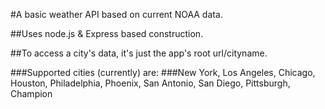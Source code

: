 #A basic weather API based on current NOAA data.

##Uses node.js & Express based construction.

##To access a city's data, it's just the app's root url/cityname.

###Supported cities (currently) are:
###New York, Los Angeles, Chicago, Houston, Philadelphia, Phoenix, San Antonio, San Diego, Pittsburgh, Champion
